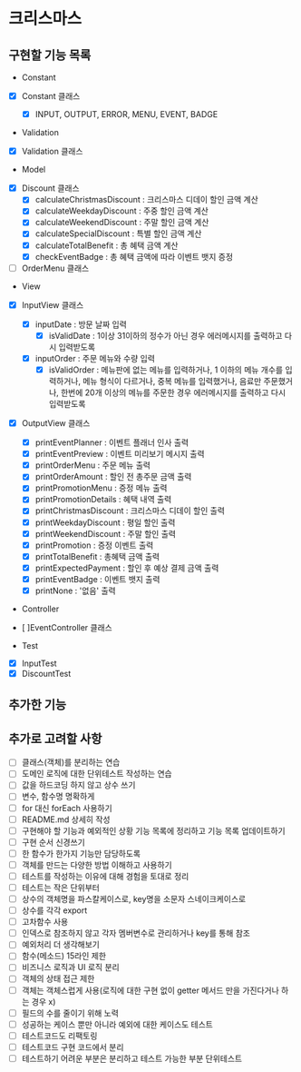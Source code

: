 # 크리스마스

## 구현할 기능 목록

- Constant
- [x] Constant 클래스

  - [x] INPUT, OUTPUT, ERROR, MENU, EVENT, BADGE

- Validation
- [x] Validation 클래스

- Model
- [x] Discount 클래스
  - [x] calculateChristmasDiscount : 크리스마스 디데이 할인 금액 계산
  - [x] calculateWeekdayDiscount : 주중 할인 금액 계산
  - [x] calculateWeekendDiscount : 주말 할인 금액 계산
  - [x] calculateSpecialDiscount : 특별 할인 금액 계산
  - [x] calculateTotalBenefit : 총 혜택 금액 계산
  - [x] checkEventBadge : 총 혜택 금액에 따라 이벤트 뱃지 증정
- [ ] OrderMenu 클래스

- View
- [x] InputView 클래스
  - [x] inputDate : 방문 날짜 입력
    - [x] isValidDate : 1이상 31이하의 정수가 아닌 경우 에러메시지를 출력하고 다시 입력받도록
  - [x] inputOrder : 주문 메뉴와 수량 입력
    - [x] isValidOrder : 메뉴판에 없는 메뉴를 입력하거나, 1 이하의 메뉴 개수를 입력하거나, 메뉴 형식이 다르거나, 중복 메뉴를 입력했거나, 음료만 주문했거나, 한번에 20개 이상의 메뉴를 주문한 경우 에러메시지를 출력하고 다시 입력받도록
- [x] OutputView 클래스

  - [x] printEventPlanner : 이벤트 플래너 인사 출력
  - [x] printEventPreview : 이벤트 미리보기 메시지 출력
  - [x] printOrderMenu : 주문 메뉴 출력
  - [x] printOrderAmount : 할인 전 총주문 금액 출력
  - [x] printPromotionMenu : 증정 메뉴 출력
  - [x] printPromotionDetails : 혜택 내역 출력
  - [x] printChristmasDiscount : 크리스마스 디데이 할인 출력
  - [x] printWeekdayDiscount : 평일 할인 출력
  - [x] printWeekendDiscount : 주말 할인 출력
  - [x] printPromotion : 증정 이벤트 출력
  - [x] printTotalBenefit : 총혜택 금액 출력
  - [x] printExpectedPayment : 할인 후 예상 결제 금액 출력
  - [x] printEventBadge : 이벤트 뱃지 출력
  - [x] printNone : '없음' 출력

- Controller
- [ ]EventController 클래스

- Test
- [x] InputTest
- [x] DiscountTest

## 추가한 기능

## 추가로 고려할 사항

- [ ] 클래스(객체)를 분리하는 연습
- [ ] 도메인 로직에 대한 단위테스트 작성하는 연습
- [ ] 값을 하드코딩 하지 않고 상수 쓰기
- [ ] 변수, 함수명 명확하게
- [ ] for 대신 forEach 사용하기
- [ ] README.md 상세히 작성
- [ ] 구현해야 할 기능과 예외적인 상황 기능 목록에 정리하고 기능 목록 업데이트하기
- [ ] 구현 순서 신경쓰기
- [ ] 한 함수가 한가지 기능만 담당하도록
- [ ] 객체를 만드는 다양한 방법 이해하고 사용하기
- [ ] 테스트를 작성하는 이유에 대해 경험을 토대로 정리
- [ ] 테스트는 작은 단위부터
- [ ] 상수의 객체명을 파스칼케이스로, key명을 소문자 스네이크케이스로
- [ ] 상수를 각각 export
- [ ] 고차함수 사용
- [ ] 인덱스로 참조하지 않고 각자 멤버변수로 관리하거나 key를 통해 참조
- [ ] 예외처리 더 생각해보기
- [ ] 함수(메소드) 15라인 제한
- [ ] 비즈니스 로직과 UI 로직 분리
- [ ] 객체의 상태 접근 제한
- [ ] 객체는 객체스럽게 사용(로직에 대한 구현 없이 getter 메서드 만을 가진다거나 하는 경우 x)
- [ ] 필드의 수를 줄이기 위해 노력
- [ ] 성공하는 케이스 뿐만 아니라 예외에 대한 케이스도 테스트
- [ ] 테스트코드도 리팩토링
- [ ] 테스트코드 구현 코드에서 분리
- [ ] 테스트하기 어려운 부분은 분리하고 테스트 가능한 부분 단위테스트
